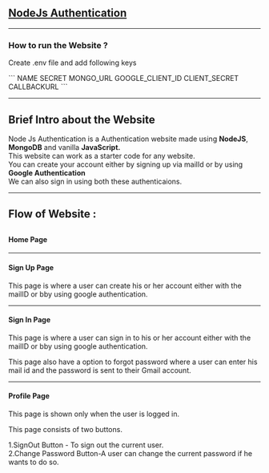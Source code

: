 ## [NodeJs Authentication](https://nodejs-authentication-5501.herokuapp.com)
<hr>
<h3> How to run the Website ?</h3>
<p>Create .env file and add following keys</p>
```
NAME
SECRET
MONGO_URL
GOOGLE_CLIENT_ID
CLIENT_SECRET
CALLBACKURL
```
<hr>
<h2> Brief Intro about the Website</h2>
<p>
Node Js Authentication is a Authentication website made using <b>NodeJS</b>, <b>MongoDB</b> and vanilla <b>JavaScript.</b><br> This website can work as a starter code for any website.<br>You can create your account either by signing up via mailId or by using <b>Google Authentication</b> <br>
We can also sign in using both these authenticaions.
</p>
<hr>
<h2> Flow of Website : <h2>
<h4>
Home Page
</h4>

<hr>
<h4>
Sign Up Page
</h4>
<p>
This page is where a user can create his or her account either with the mailID or bby using google authentication.
</p>
<hr>
<h4>
Sign In Page
</h4>
<p>
This page is where a user can sign in to his or her account either with the mailID or bby using google authentication.
<p>This page also have a option to forgot password where a user can enter his mail id and the password is sent to their Gmail account.</p>
</p>
<hr>
<h4>
Profile Page
</h4>
<p>
This page is shown only when the user is logged in.
<p>This page consists of two buttons.</p>
1.SignOut Button - To sign out the current user.<br>
2.Change Password Button-A user can change the current password if he wants to do so.<br>
</p>

</p>
